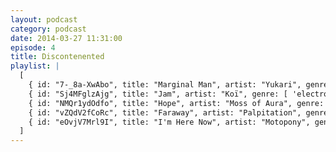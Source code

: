 ```yaml
---
layout: podcast
category: podcast
date: 2014-03-27 11:31:00
episode: 4
title: Discontenented
playlist: |
  [
    { id: "7-_8a-XwAbo", title: "Marginal Man", artist: "Yukari", genre: [ 'electronic', 'chill' ] },
    { id: "Sj4MFglzAjg", title: "Jam", artist: "Koï", genre: [ 'electronic', 'chill', 'uplifting' ] },
    { id: "NMQr1ydOdfo", title: "Hope", artist: "Moss of Aura", genre: [ 'electronic', 'chill', 'ambient' ] },
    { id: "vZQdV2fCoRc", title: "Faraway", artist: "Palpitation", genre: [ 'electronic', 'chill', 'ambient' ] },
    { id: "eOvjV7Mrl9I", title: "I'm Here Now", artist: "Motopony", genre: [ 'electronic', 'chill', 'ambient' ] }
  ]
---
```

